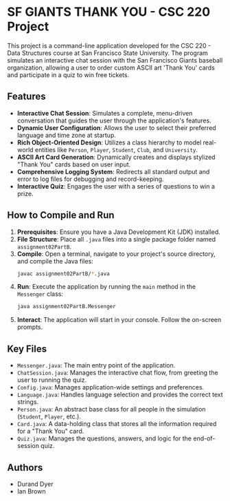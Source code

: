 

# SF GIANTS THANK YOU - CSC 220 Project

This project is a command-line application developed for the CSC 220 - Data Structures course at San Francisco State University. The program simulates an interactive chat session with the San Francisco Giants baseball organization, allowing a user to order custom ASCII art 'Thank You' cards and participate in a quiz to win free tickets.

## Features

* **Interactive Chat Session**: Simulates a complete, menu-driven conversation that guides the user through the application's features.
* **Dynamic User Configuration**: Allows the user to select their preferred language and time zone at startup.
* **Rich Object-Oriented Design**: Utilizes a class hierarchy to model real-world entities like `Person`, `Player`, `Student`, `Club`, and `University`.
* **ASCII Art Card Generation**: Dynamically creates and displays stylized "Thank You" cards based on user input.
* **Comprehensive Logging System**: Redirects all standard output and error to log files for debugging and record-keeping.
* **Interactive Quiz**: Engages the user with a series of questions to win a prize.

## How to Compile and Run

1.  **Prerequisites**: Ensure you have a Java Development Kit (JDK) installed.
2.  **File Structure**: Place all `.java` files into a single package folder named `assignment02PartB`.
3.  **Compile**: Open a terminal, navigate to your project's source directory, and compile the Java files:
    ```bash
    javac assignment02PartB/*.java
    ```
4.  **Run**: Execute the application by running the `main` method in the `Messenger` class:
    ```bash
    java assignment02PartB.Messenger
    ```
5.  **Interact**: The application will start in your console. Follow the on-screen prompts.

## Key Files

* `Messenger.java`: The main entry point of the application.
* `ChatSession.java`: Manages the interactive chat flow, from greeting the user to running the quiz.
* `Config.java`: Manages application-wide settings and preferences.
* `Language.java`: Handles language selection and provides the correct text strings.
* `Person.java`: An abstract base class for all people in the simulation (`Student`, `Player`, etc.).
* `Card.java`: A data-holding class that stores all the information required for a "Thank You" card.
* `Quiz.java`: Manages the questions, answers, and logic for the end-of-session quiz.

## Authors

* Durand Dyer
* Ian Brown